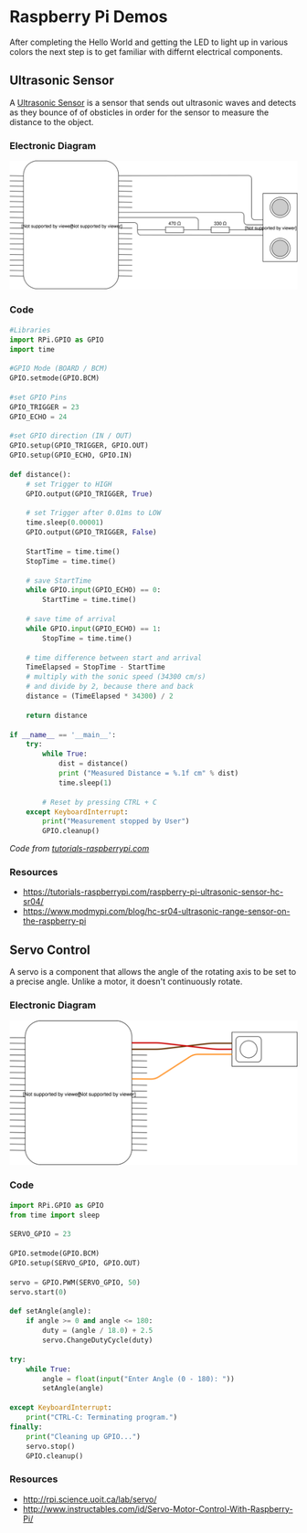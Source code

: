 # Raspberry Pi Demos

After completing the Hello World and getting the LED to light up in various colors the next step is to get familiar
with differnt electrical components.

## Ultrasonic Sensor

A [Ultrasonic Sensor](https://www.modmypi.com/blog/hc-sr04-ultrasonic-range-sensor-on-the-raspberry-pi) is a sensor that
sends out ultrasonic waves and detects as they bounce of of obsticles in order for the sensor to measure the distance to the
object.

### Electronic Diagram

![Raspberry Pi Ultrasonic Sensor Diagram](images/raspberry_ultrasonic_diagram.svg)

### Code

```python
#Libraries
import RPi.GPIO as GPIO
import time
 
#GPIO Mode (BOARD / BCM)
GPIO.setmode(GPIO.BCM)
 
#set GPIO Pins
GPIO_TRIGGER = 23
GPIO_ECHO = 24
 
#set GPIO direction (IN / OUT)
GPIO.setup(GPIO_TRIGGER, GPIO.OUT)
GPIO.setup(GPIO_ECHO, GPIO.IN)
 
def distance():
    # set Trigger to HIGH
    GPIO.output(GPIO_TRIGGER, True)
 
    # set Trigger after 0.01ms to LOW
    time.sleep(0.00001)
    GPIO.output(GPIO_TRIGGER, False)
 
    StartTime = time.time()
    StopTime = time.time()
 
    # save StartTime
    while GPIO.input(GPIO_ECHO) == 0:
        StartTime = time.time()
 
    # save time of arrival
    while GPIO.input(GPIO_ECHO) == 1:
        StopTime = time.time()
 
    # time difference between start and arrival
    TimeElapsed = StopTime - StartTime
    # multiply with the sonic speed (34300 cm/s)
    # and divide by 2, because there and back
    distance = (TimeElapsed * 34300) / 2
 
    return distance
 
if __name__ == '__main__':
    try:
        while True:
            dist = distance()
            print ("Measured Distance = %.1f cm" % dist)
            time.sleep(1)
 
        # Reset by pressing CTRL + C
    except KeyboardInterrupt:
        print("Measurement stopped by User")
        GPIO.cleanup()
```
*Code from [tutorials-raspberrypi.com](https://tutorials-raspberrypi.com/raspberry-pi-ultrasonic-sensor-hc-sr04/)*

### Resources
* https://tutorials-raspberrypi.com/raspberry-pi-ultrasonic-sensor-hc-sr04/
* https://www.modmypi.com/blog/hc-sr04-ultrasonic-range-sensor-on-the-raspberry-pi

## Servo Control

A servo is a component that allows the angle of the rotating axis to be set to a precise angle. Unlike a motor, it doesn't continuously rotate.

### Electronic Diagram

![Raspberry Pi Servo Diagram](images/raspberry_servo_diagram.svg)
### Code

```python
import RPi.GPIO as GPIO
from time import sleep

SERVO_GPIO = 23

GPIO.setmode(GPIO.BCM)
GPIO.setup(SERVO_GPIO, GPIO.OUT)

servo = GPIO.PWM(SERVO_GPIO, 50)
servo.start(0)

def setAngle(angle):
    if angle >= 0 and angle <= 180:
        duty = (angle / 18.0) + 2.5
        servo.ChangeDutyCycle(duty)

try:
    while True:
        angle = float(input("Enter Angle (0 - 180): "))
        setAngle(angle)
            
except KeyboardInterrupt:
    print("CTRL-C: Terminating program.")
finally:
    print("Cleaning up GPIO...")
    servo.stop()
    GPIO.cleanup()
```
### Resources
* http://rpi.science.uoit.ca/lab/servo/
* http://www.instructables.com/id/Servo-Motor-Control-With-Raspberry-Pi/
